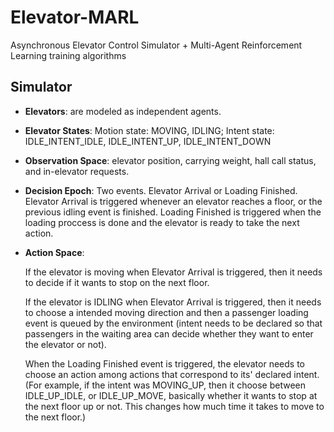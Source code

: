 # Elevator-MARL
Asynchronous Elevator Control Simulator + Multi-Agent Reinforcement Learning training algorithms

## Simulator
+ **Elevators**: are modeled as independent agents.  
+ **Elevator States**: Motion state: MOVING, IDLING; Intent state: IDLE_INTENT_IDLE, IDLE_INTENT_UP, IDLE_INTENT_DOWN  
+ **Observation Space**: elevator position, carrying weight, hall call status, and in-elevator requests.  
+ **Decision Epoch**: Two events. Elevator Arrival or Loading Finished. Elevator Arrival is triggered whenever an elevator reaches a floor,
or the previous idling event is finished. Loading Finished is triggered when the loading proccess is done and the elevator is ready to 
take the next action.    
+ **Action Space**: 

   If the elevator is moving when Elevator Arrival is triggered, then it needs to decide if it wants to stop on the next floor.
   
   If the elevator is IDLING when Elevator Arrival is triggered, then it needs to choose a intended moving direction and then a passenger
loading event is queued by the environment (intent needs to be declared so that passengers in the waiting area can decide whether they want
to enter the elevator or not). 

   When the Loading Finished event is triggered, the elevator needs to choose an action among actions that correspond to
its' declared intent.(For example, if the intent was MOVING_UP, then it choose between IDLE_UP_IDLE, or IDLE_UP_MOVE, basically whether
it wants to stop at the next floor up or not. This changes how much time it takes to move to the next floor.)
